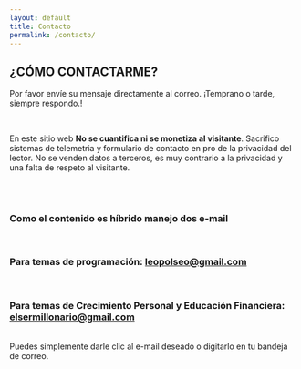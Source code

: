 ```yaml
---
layout: default
title: Contacto
permalink: /contacto/
---
```


<section class="contacto">
    <div class="encabe-contact">
        <h2>¿CÓMO CONTACTARME?</h2>
    </div>
    <div>
        <p>Por favor envíe su mensaje directamente al correo. ¡Temprano o tarde, siempre respondo.!</p><br/>
        <p>En este sitio web <b>No se cuantifica ni se monetiza al visitante</b>. Sacrifico sistemas de telemetria y formulario de contacto en pro de la privacidad del lector. No se venden datos a terceros, es muy contrario a la privacidad y una falta de respeto al visitante.</p><br/><br/>
    </div>
    <h3>Como el contenido es híbrido manejo dos e-mail</h3><br/>
    <h3>Para temas de programación: <a href="mailto:leopolseo@gmail.com">leopolseo@gmail.com</a></h3><br/>
    <h3>Para temas de Crecimiento Personal y Educación Financiera: <a href="mailto:elsermillonario@gmail.com">elsermillonario@gmail.com</a></h3>
    <br/>
    Puedes simplemente darle clic al e-mail deseado o digitarlo en tu bandeja de correo.
</section>
 